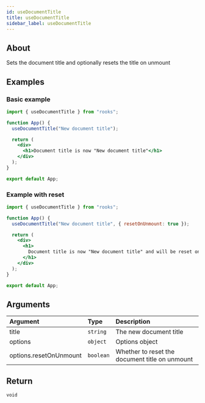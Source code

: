 ```yaml
---
id: useDocumentTitle
title: useDocumentTitle
sidebar_label: useDocumentTitle
---
```


## About

Sets the document title and optionally resets the title on unmount

[//]: # "Main"

## Examples

### Basic example

```jsx
import { useDocumentTitle } from "rooks";

function App() {
  useDocumentTitle("New document title");

  return (
    <div>
      <h1>Document title is now "New document title"</h1>
    </div>
  );
}

export default App;
```

### Example with reset

```jsx
import { useDocumentTitle } from "rooks";

function App() {
  useDocumentTitle("New document title", { resetOnUnmount: true });

  return (
    <div>
      <h1>
        Document title is now "New document title" and will be reset on unmount
      </h1>
    </div>
  );
}

export default App;
```

## Arguments

| Argument               | Type      | Description                                    |
| :--------------------- | :-------- | :--------------------------------------------- |
| title                  | `string`  | The new document title                         |
| options                | `object`  | Options object                                 |
| options.resetOnUnmount | `boolean` | Whether to reset the document title on unmount |

## Return

`void`
